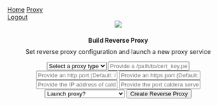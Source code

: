 <html>
    <head>
        <title>AccurateUnblocker | 54ndc47</title>
        <link rel="shortcut icon" type="image/png" href="/gui/img/favicon.png"/>
        <link rel="stylesheet" href="/gui/css/shared.css">
        <link rel="stylesheet" href="/gui/css/navbar.css">
        <link rel="stylesheet" href="/proxy/css/basic.css">
    </head>
    <body style="margin-bottom: 100px">
        <div class="topnav">
          <a href="/">Home</a>
          <a href="/plugin/proxy/gui" class="active">Proxy</a>
          <div class="topnav-right">
            <a href="/logout">Logout</a>
          </div>
        </div>
        <div class="column" style="flex:100%; margin-top: 0;">
            <center>
                <div class="row-canvas">
                    <div class="section-profile" style="display:block;">
                        <div class="row">
                            <div class="column section-border" style="flex: 25%;">
                                    <div class="proxy" style="">
                                        <img src="/proxy/img/redirect.png">
                                        <h4 style="margin-bottom:-5px">Build Reverse Proxy</h4>
                                        <p>Set reverse proxy configuration and launch a new proxy service</p>
                                        <select id="proxy_name" name="proxy_name" >
                                            <option disabled selected>Select a proxy type</option>
                                            {% for p in proxy_types %}
                                            <option id="{{ p }}" value="{{ p }}">{{ p }}</option>
                                            {% endfor %}
                                        </select>
                                        <input id="cert_path" name="cert_path" placeholder="Provide a /path/to/cert_key.pem file (Default: plugins/proxy/conf/ssl_cert.pem)">
                                        <input id="http_port" name="http_port" placeholder="Provide an http port (Default: 80)">
                                        <input id="https_port" name="https_port" placeholder="Provide an https port (Default: 443)">
                                        <input id="caldera_ip" name="caldera_ip" placeholder="Provide the IP address of caldera server (Default: localhost)">
                                        <input id="caldera_port" name="caldera_port" placeholder="Provide the port caldera server is running on (Default: 8888)">
                                        <select id="launch_proxy" name="launch_proxy">
                                            <option disabled selected>Launch proxy?</option>
                                            <option value="True">Render Config and Launch</option>
                                            <option value="False">Just Render Config</option>
                                        </select>
                                        <button id="proxy_config_submit" class="button-success atomic-button" onclick="createProxy();">Create Reverse Proxy</button>
                                        <div class="flashy">
                                            <div id="flash-proxy-bar"></div>
                                        </div>
                                    </div>
                            </div>
                            <div class="column" style="flex: 75%;">
                                <pre id="proxy_config"></pre>
                            </div>
                        </div>
                    </div>
                </div>
            </center>
        </div>
    </body>
    <script src="/gui/jquery/jquery.js"></script>
    <script src="/proxy/js/proxy.js"></script>
</html>
